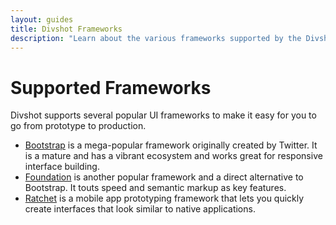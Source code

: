 ```yaml
---
layout: guides
title: Divshot Frameworks
description: "Learn about the various frameworks supported by the Divshot editor."
---
```


<h1 class='page-header'>Supported Frameworks</h1>

<p class='lead'>Divshot supports several popular UI frameworks to make it easy for you to go from prototype to production.</p>

* [Bootstrap](http://getbootstrap.com) is a mega-popular framework originally created by Twitter. It is a mature and has a vibrant ecosystem and works great for responsive interface building.
* [Foundation](http://foundation.zurb.com/) is another popular framework and a direct alternative to Bootstrap. It touts speed and semantic markup as key features.
* [Ratchet](http://maker.github.io/ratchet/) is a mobile app prototyping framework that lets you quickly create interfaces that look similar to native applications.
